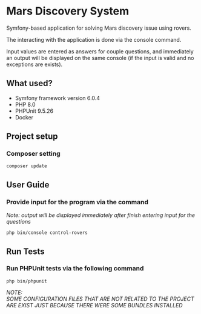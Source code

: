 # Mars Discovery System
Symfony-based application for solving Mars discovery issue using rovers.

The interacting with the application is done via the console command.

Input values are entered as answers for couple questions, and immediately 
an output will be displayed on the same console (if the input is valid and no exceptions
are exists).

## What used?
* Symfony framework version 6.0.4
* PHP 8.0
* PHPUnit 9.5.26
* Docker

## Project setup

### Composer setting
```
composer update
```


## User Guide
### Provide input for the program via the command
_Note: output will be displayed immediately after finish entering input for the questions_
```
php bin/console control-rovers
```

## Run Tests
### Run PHPUnit tests via the following command
```
php bin/phpunit
```

_NOTE:  
SOME CONFIGURATION FILES THAT ARE NOT RELATED TO THE PROJECT ARE EXIST JUST 
BECAUSE THERE WERE SOME BUNDLES INSTALLED_
